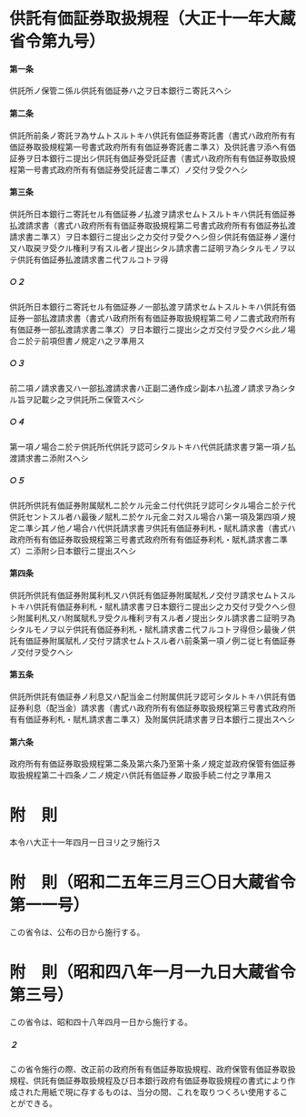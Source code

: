 # 供託有価証券取扱規程（大正十一年大蔵省令第九号）
#### 第一条
供託所ノ保管ニ係ル供託有価証券ハ之ヲ日本銀行ニ寄託スヘシ
#### 第二条
供託所前条ノ寄託ヲ為サムトスルトキハ供託有価証券寄託書（書式ハ政府所有有価証券取扱規程第一号書式政府所有有価証券寄託書ニ準ス）及供託書ヲ添ヘ有価証券ヲ日本銀行ニ提出シ供託有価証券受託証書（書式ハ政府所有有価証券取扱規程第一号書式政府所有有価証券受託証書ニ準ズ）ノ交付ヲ受クヘシ
#### 第三条
供託所日本銀行ニ寄託セル有価証券ノ払渡ヲ請求セムトスルトキハ供託有価証券払渡請求書（書式ハ政府所有有価証券取扱規程第二号書式政府所有有価証券払渡請求書ニ準ス）ヲ日本銀行ニ提出シ之カ交付ヲ受クヘシ但シ供託有価証券ノ還付又ハ取戻ヲ受クル権利ヲ有スル者ノ提出シタル請求書ニ証明ヲ為シタルモノヲ以テ供託有価証券払渡請求書ニ代フルコトヲ得
##### ○２
供託所日本銀行ニ寄託セル有価証券ノ一部払渡ヲ請求セムトスルトキハ供託有価証券一部払渡請求書（書式ハ政府所有有価証券取扱規程第二号ノ二書式政府所有有価証券一部払渡請求書ニ準ズ）ヲ日本銀行ニ提出シ之ガ交付ヲ受クベシ此ノ場合ニ於テ前項但書ノ規定ハ之ヲ準用ス
##### ○３
前二項ノ請求書又ハ一部払渡請求書ハ正副二通作成シ副本ハ払渡ノ請求ヲ為シタル旨ヲ記載シ之ヲ供託所ニ保管スベシ
##### ○４
第一項ノ場合ニ於テ供託所代供託ヲ認可シタルトキハ代供託請求書ヲ第一項ノ払渡請求書ニ添附スヘシ
##### ○５
供託所供託有価証券附属賦札ニ於ケル元金ニ付代供託ヲ認可シタル場合ニ於テ代供託セントスル者ハ最後ノ賦札ニ於ケル元金ニ対スル場合ハ第一項及第四項ノ規定ニ準シ其ノ他ノ場合ハ代供託請求書ヲ供託有価証券利札・賦札請求書（書式ハ政府所有有価証券取扱規程第三号書式政府所有有価証券利札・賦札請求書ニ準ズ）ニ添附シ日本銀行ニ提出スヘシ
#### 第四条
供託所供託有価証券附属利札又ハ供託有価証券附属賦札ノ交付ヲ請求セムトスルトキハ供託有価証券利札・賦札請求書ヲ日本銀行ニ提出シ之カ交付ヲ受クヘシ但シ附属利札又ハ附属賦札ヲ受クル権利ヲ有スル者ノ提出シタル請求書ニ証明ヲ為シタルモノヲ以テ供託有価証券利札・賦札請求書ニ代フルコトヲ得但シ最後ノ供託有価証券附属賦札ノ交付ヲ請求セムトスル者ハ前条第一項ノ例ニ従ヒ有価証券ノ交付ヲ受クヘシ
#### 第五条
供託所供託有価証券ノ利息又ハ配当金ニ付附属供託ヲ認可シタルトキハ供託有価証券利息（配当金）請求書（書式ハ政府所有有価証券取扱規程第三号書式政府所有有価証券利札・賦札請求書ニ準ス）及附属供託請求書ヲ日本銀行ニ提出スヘシ
#### 第六条
政府所有有価証券取扱規程第二条及第六条乃至第十条ノ規定並政府保管有価証券取扱規程第二十四条ノ二ノ規定ハ供託有価証券ノ取扱手続ニ付之ヲ準用ス
# 附　則
本令ハ大正十一年四月一日ヨリ之ヲ施行ス
# 附　則（昭和二五年三月三〇日大蔵省令第一一号）
この省令は、公布の日から施行する。
# 附　則（昭和四八年一月一九日大蔵省令第三号）
この省令は、昭和四十八年四月一日から施行する。
##### ２
この省令施行の際、改正前の政府所有有価証券取扱規程、政府保管有価証券取扱規程、供託有価証券取扱規程及び日本銀行政府有価証券取扱規程の書式により作成された用紙で現に存するものは、当分の間、これを取りつくろい使用することができる。
